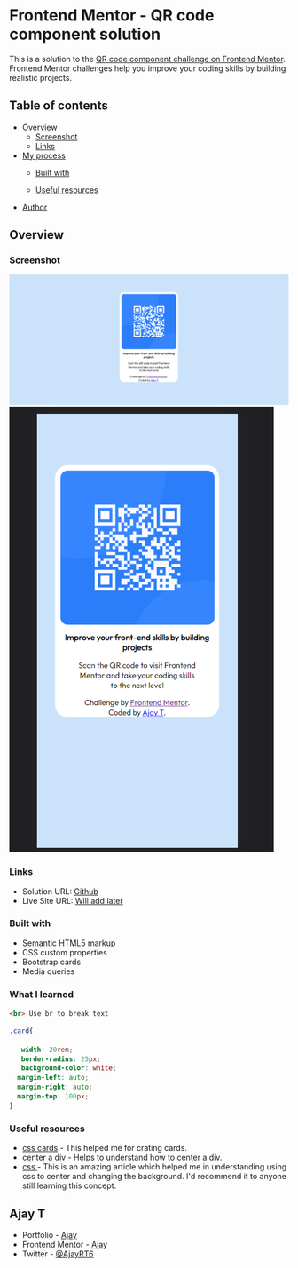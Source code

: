# Frontend Mentor - QR code component solution

This is a solution to the [QR code component challenge on Frontend Mentor](https://www.frontendmentor.io/challenges/qr-code-component-iux_sIO_H). Frontend Mentor challenges help you improve your coding skills by building realistic projects. 

## Table of contents

- [Overview](#overview)
  - [Screenshot](#screenshot)
  - [Links](#links)
- [My process](#my-process)
  - [Built with](#built-with)

  - [Useful resources](#useful-resources)
- [Author](#author)


## Overview

### Screenshot

![Desktop image](./outputsolution/desk%201.png)
![Mobile view](./outputsolution/mobile%20.png)



### Links

- Solution URL: [Github](https://github.com/Ajay-droid-cmd/Frontend-mentors/tree/master/Challenge%20%231/qr-code-component-main)
- Live Site URL: [Will add later](https://your-live-site-url.com)



### Built with

- Semantic HTML5 markup
- CSS custom properties
- Bootstrap cards
- Media queries 


### What I learned


```html
<br> Use br to break text
```
```css
.card{
   
   width: 20rem;
   border-radius: 25px;
   background-color: white;
  margin-left: auto;
  margin-right: auto;
  margin-top: 100px;
}
```

### Useful resources

- [css cards](https://www.w3schools.com/howto/howto_css_cards.asp) - This helped me for crating cards.
- [center a div](https://www.w3schools.com/css/css_align.asp) - Helps to understand how to center a div.
- [css ](https://www.w3schools.com/w3css/defaulT.asp) - This is an amazing article which helped me in understanding using css to center and changing the background. I'd recommend it to anyone still learning this concept.


## Ajay T

- Portfolio - [Ajay](https://www.crio.do/portfolio/ajay-t5102001/)
- Frontend Mentor - [Ajay](https://www.frontendmentor.io/profile/Ajay-droid-cmd)
- Twitter - [@AjayRT6](https://twitter.com/AjayRT6)


